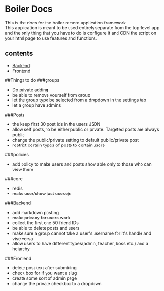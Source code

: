 # Boiler Docs    
  
This is the docs for the boiler remote application framework.  
This application is meant to be used entirely separate from the top-level app and the only thing that you have to do is configure it and CDN the script on your html page to use features and functions.  

## contents    
- [Backend](backend.html)  
- [Frontend](frontend.html)

##Things to do
###groups
- Do private adding
- be able to remove yourself from group
- let the group type be selected from a dropdown in the settings tab
- let a group have admins

###Posts
- the keep first 30 post ids in the users JSON
- allow self posts, to be either public or private. Targeted posts are always public
- change the public/private setting to default public/private post
- restrict certain types of posts to certain users

###policies
- add policy to make users and posts show able only to those who can view them

###core
- redis
- make user/show just user.ejs

###Backend
- add markdown posting
- make privacy for users work
- collect the first one 50 friend IDs
- be able to delete posts and users
- make sure a group cannot take a user's username for it's handle and vise versa
- allow users to have different types(admin, teacher, boss etc.) and a heiarchy

###Frontend
- delete post text after submitting
- check box for if you want a slug
- create some sort of admin page
- change the private checkbox to a dropdown
